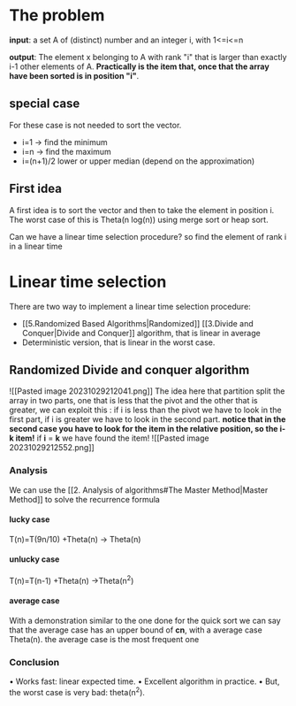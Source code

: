 # The problem

**input**: a set A of (distinct) number and an integer i, with 1<=i<=n

**output**: The element x belonging to A with rank "i" that is larger than exactly i-1 other elements of A. **Practically is the item that, once that the array have been sorted is in position "i"**.

## special case
For these case is not needed to sort the vector.
- i=1 -> find the minimum
- i=n -> find the maximum
- i=(n+1)/2 lower or upper median (depend on the approximation) 

## First idea 
A first idea is to sort the vector and then to take the element in position i.
The worst case of this is Theta(n log(n)) using merge sort or heap sort.

Can we have a linear time selection procedure? so find the element of rank i in a linear time

# Linear time selection
There are two way to implement a linear time selection procedure:
- [[5.Randomized Based Algorithms|Randomized]] [[3.Divide and Conquer|Divide and Conquer]] algorithm, that is linear in average
- Deterministic version, that is linear in the worst case.
## Randomized Divide and conquer algorithm
![[Pasted image 20231029212041.png]]
The idea here that partition split the array in two parts, one that is less that the pivot and the other that is greater, we can exploit this : if i is less than the pivot we have to look in the first part, if i is greater we have to look in the second part.
**notice that in the second case you have to look for the item in the relative position, so the i-k item!**
if **i** = **k** we have found the item!
![[Pasted image 20231029212552.png]]

### Analysis
We can use the [[2. Analysis of algorithms#The Master Method|Master Method]] to solve the recurrence formula
#### lucky case
T(n)=T(9n/10) +Theta(n) -> Theta(n)
#### unlucky case
T(n)=T(n-1) +Theta(n) ->Theta(n<sup>2</sup>)
#### average case
With a demonstration similar to the one done for the quick sort we can say that the average case has an upper bound of **cn**, with a average case Theta(n).
the average case is the most frequent one
### Conclusion
• Works fast: linear expected time.
• Excellent algorithm in practice.
• But, the worst case is very bad: theta(n<sup>2</sup>).

